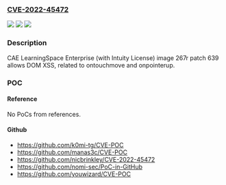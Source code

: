 ### [CVE-2022-45472](https://cve.mitre.org/cgi-bin/cvename.cgi?name=CVE-2022-45472)
![](https://img.shields.io/static/v1?label=Product&message=n%2Fa&color=blue)
![](https://img.shields.io/static/v1?label=Version&message=n%2Fa&color=blue)
![](https://img.shields.io/static/v1?label=Vulnerability&message=n%2Fa&color=brighgreen)

### Description

CAE LearningSpace Enterprise (with Intuity License) image 267r patch 639 allows DOM XSS, related to ontouchmove and onpointerup.

### POC

#### Reference
No PoCs from references.

#### Github
- https://github.com/k0mi-tg/CVE-POC
- https://github.com/manas3c/CVE-POC
- https://github.com/nicbrinkley/CVE-2022-45472
- https://github.com/nomi-sec/PoC-in-GitHub
- https://github.com/youwizard/CVE-POC

